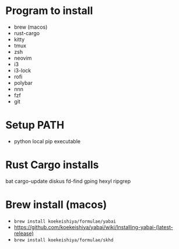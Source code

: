 # Program to install
- brew (macos)
- rust-cargo
- kitty
- tmux
- zsh
- neovim
- i3
- i3-lock
- rofi
- polybar
- nnn
- fzf
- git

# Setup PATH
- python local pip executable

# Rust Cargo installs
bat
cargo-update
diskus
fd-find
gping
hexyl
ripgrep

# Brew install (macos)
- `brew install koekeishiya/formulae/yabai`
- https://github.com/koekeishiya/yabai/wiki/Installing-yabai-(latest-release)
- `brew install koekeishiya/formulae/skhd`
